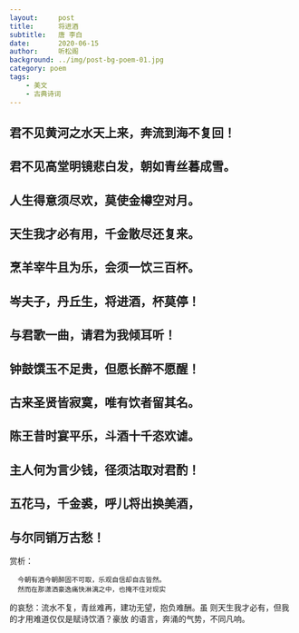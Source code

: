 ```yaml
---
layout:     post
title:      将进酒
subtitle:   唐 李白
date:       2020-06-15
author:     听松阁
background: ../img/post-bg-poem-01.jpg
category: poem
tags:
    - 美文
    - 古典诗词
---
```


## 君不见黄河之水天上来，奔流到海不复回！
## 君不见高堂明镜悲白发，朝如青丝暮成雪。
## 人生得意须尽欢，莫使金樽空对月。
## 天生我才必有用，千金散尽还复来。
## 烹羊宰牛且为乐，会须一饮三百杯。
## 岑夫子，丹丘生，将进酒，杯莫停！
## 与君歌一曲，请君为我倾耳听！
## 钟鼓馔玉不足贵，但愿长醉不愿醒！
## 古来圣贤皆寂寞，唯有饮者留其名。
## 陈王昔时宴平乐，斗酒十千恣欢谑。
## 主人何为言少钱，径须沽取对君酌！
## 五花马，千金裘，呼儿将出换美酒，
## 与尔同销万古愁！

赏析： 


      今朝有酒今朝醉固不可取，乐观自信却自古皆然。
      然而在那潇洒豪逸痛快淋漓之中，也掩不住对现实
的哀愁：流水不复，青丝难再，建功无望，抱负难酬。虽
则天生我才必有，但我的才用难道仅仅是赋诗饮酒？豪放
的语言，奔涌的气势，不同凡响。
